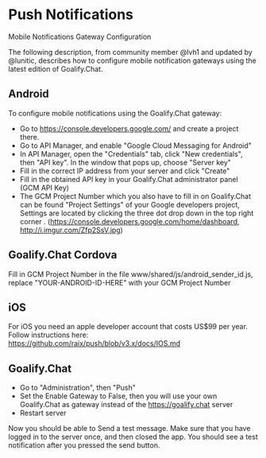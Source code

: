 # Push Notifications

Mobile Notifications Gateway Configuration

The following description, from community member @lvh1 and updated by @lunitic, describes how to configure mobile notification gateways using the latest edition of Goalify.Chat.

## Android

To configure mobile notifications using the Goalify.Chat gateway:

- Go to <https://console.developers.google.com/> and create a project there.
- Go to API Manager, and enable "Google Cloud Messaging for Android"
- In API Manager, open the "Credentials" tab, click "New credentials", then "API key". In the window that pops up, choose "Server key"
- Fill in the correct IP address from your server and click "Create"
- Fill in the obtained API key in your Goalify.Chat administrator panel (GCM API Key)
- The GCM Project Number which you also have to fill in on Goalify.Chat can be found "Project Settings" of your Google developers project, Settings are located by clicking the three dot drop down in the top right corner . (<https://console.developers.google.com/home/dashboard>, <http://i.imgur.com/Zfp2SsV.jpg>)

## Goalify.Chat Cordova

Fill in GCM Project Number in the file www/shared/js/android_sender_id.js, replace "YOUR-ANDROID-ID-HERE" with your GCM Project Number

## iOS

For iOS you need an apple developer account that costs US$99 per year. Follow instructions here: <https://github.com/raix/push/blob/v3.x/docs/IOS.md>

## Goalify.Chat

- Go to "Administration", then "Push"
- Set the Enable Gateway to False, then you will use your own Goalify.Chat as gateway instead of the <https://goalify.chat> server
- Restart server

Now you should be able to Send a test message. Make sure that you have logged in to the server once, and then closed the app.
You should see a test notification after you pressed the send button.
